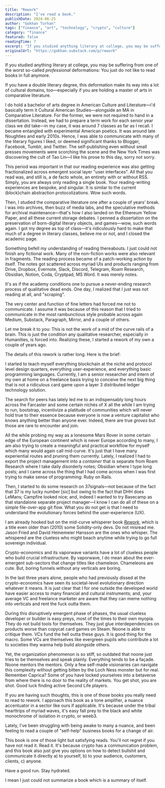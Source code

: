 ```yaml
---
title: "Rework"
description: "I've read a book."
publishDate: 2024-06-25
author: "Gokhan Turhan"
tags: ["finance", "art", "technology", "crypto", "culture"]
category: "finance"
featured: false
readingTime: 7
excerpt: "If you studied anything literary at college, you may be suffering from one of the worst so-called *professional* deformations: You just do not like to read books in full anymore."
originalUrl: "https://gokhan.substack.com/p/rework"
---
```


If you studied anything literary at college, you may be suffering from one of the worst so-called *professional* deformations: You just do not like to read books in full anymore. 

If you have a double literary degree, this deformation make its way into a lot of cultural domains, too—especially if you are holding a master of arts in comparative literature. 

I do hold a bachelor of arts degree in American Culture and Literature—i'd basically term it Cultural American Studies—alongside an MA in Comparative Literature. For the former, we were not required to hand in a dissertation. Instead, we had to prepare a term work for each senior year class we did take—in my case, it was around 7 classes as far as I recall. I became entangled with experimental American poetics. It was around late Noughties and early 2010s. Hence, I was able to communicate with many of the literary figures I liked, or deemed significant thanks to Blogger, Facebook, Tumblr, and Twitter. The self-publishing even without small presses movements were scorching the scene and the New York Times was discovering the cult of Tao Lin—I like his prose to this day, sorry not sorry. 

This period was important in that our reading experience was also getting fractionalized across emergent social layer "user interfaces". All that you read was, and still is, a de facto whole, an entirety with or without RSS. Simply, you are always only reading a single book. Your reading-writing experiences are bespoke, and singular. It is similar to the current (block)chain abstraction protocolizations. Wow such words.

Then, I studied the comparative literature one after a couple of years' break. I was into archives, then buzz of media labs, and the speculative methods for archival maintenance—that's how I also landed on the Ethereum Yellow Paper, and all these current storage debates. I penned a dissertation on the preservation of born-digital literary objects, and games—wow, such words again. I got my degree as top of class—it's ridiculously hard to make that much of a degree in literary classes, believe me or not, and I closed the academic page.

Something befell my understanding of reading thereabouts. I just could not finish any fictional work. Many of the non-fiction works were also relevant in fragments. The reading process became of a patch-working action by itself. The notes got scattered across myriad UIs and products ranging from Drive, Dropbox, Evernote, Slack, Discord, Telegram, Roam Research, Obsidian, Notion, Coda, Cryptpad, MS Word. It was merely notes. 

It's as if the academy conditions one to pursue a never-ending research process of qualitative dead ends. One day, I realized that I just was not reading at all, and "scraping".

The very center and function of fine letters had forced me not to communicate. I assume it was because of this reason that I tried to communicate in the most rambunctious style probable across again Medium, Substack, Paragraph, Mirror, and a couple of others. 

Let me break it to you: This is not the work of a mid of the curve rails of a brain. This is just the condition any qualitative researcher, especially in Humanities, is forced into. Realizing these, I started a rework of my own a couple of years ago.

The details of this rework is rather long. Here is the brief:

I started to teach myself everything blockchain at the niché and protocol level design quarters, everything user-experience, and everything basic programming languages. Currently, I am a senior researcher and intern of my own at home on a freelance basis trying to conceive the next big thing that is not a ridiculous card game upon a layer 3 distributed ledger technology solution. 

The search for peers has lately led me to an indispensably long hours across the Farcaster and some certain nichés of X all the while I am trying to run, bootstrap, incentivize a platitude of communities which will never hold true to their essence because everyone is now a venture capitalist who knows anything better than anyone ever. Indeed, there are true *groves* but those are rare to encounter and join.

All the while probing my way as a lonesome Mars Rover in some certain edge of the European continent which is never Europe according to many, I am also trying to create a meaningful and practical workflow for myself which many would again call mid-curve. It's just that I have many experiential routes and pruning them currently. Lately, I realized I had to export the project management into a *container* that is separate from Roam Research where I take daily disorderly notes; Obsidian where I type long posts; and I came across the thing that I had come across when I was first trying to make sense of programming: Ruby on Rails. 

Then, I started to do some research on 37signals—not because of the fact that 37 is my lucky number [sic] but owing to the fact that DHH does LeMans; Campfire looked nice; and, indeed I wanted to try Basecamp as that standalone separate project manager—I know I can do all of these on a simple file-over-app git flow. What you do not get is that I need to understand the evolutionary forces behind the user-experience (UX). 

I am already hooked but on the mid-curve whisperer book *[Rework](https://www.amazon.com/Rework-Jason-Fried/dp/0307463745?ccs_id=f0b20e19-96bd-4650-9145-a51814561b00)*, which is a title even older than (2010) some Solidity-only devs. Do not misread me. Jason Fried and David Heinemeier Hansson are the ones who whisper. The whispered are the clueless who might beach anytime while trying to go full sovereign individual. 

Crypto-economics and its vaporwave variants have a lot of clueless people who build crucial infrastructure. By vaporwave, I do mean about the ever-emergent sub-sectors that change titles like chameleon. Chameleons are cute. But, boring funnels without any verticals are boring.

In the last three years alone, people who had previously dissed at the crypto-economics have seen its societal-level evolutionary direction whatever it means. It is just clear that I for one outside the developed world have easier access to many financial and cultural instruments; and, your average VC and freelance marketer are aware that they can meme nothing into verticals and rent the fuck outta them.

During this disruptively emergent phase of phases, the usual clueless developer or builder is easy preys, most of the times to their own myopia. They do not build tools for themselves. They just glue interdependencies on products worse than copycat card games on Steam. Noone is able to critique them. VCs fund the hell outta these guys. It is good thing for the macro. Some VCs are themselves like evergreen pupils who contribute a lot to societies they wanna help build alongside others.

Yet, the organization phenomenon is so stiff, so outdated that noone just tries to be themselves and speak plainly. Everything tends to be a façade. Noone mentors the mentors. Only a few self-made visionaries can navigate this complexity without getting bitten by the Loch Ness monster but for real. Remember Caprica? Some of you have locked yourselves into a betaverse from where there is no door to the reality of markets. You get shot, you are shot. Good luck finding active Second Life players.

If you are having such thoughts, this is one of those books you really need to read to rework. I approach this book as a tone amplifier, a nuance accentuator in a sector like ours if applicable. It's because under the tribal hearttrips of myriad waves, it's easy fall prey to the black and white monochrome of isolation in crypto, or weeb3.

Lately, I've been struggling with being awake to many a nuance, and been feeling to read a couple of "self-help" business books for a change of air.

This book is one of those light but satisfying reads. You'll not regret if you have not read it. Read it. It's because crypto has a communication problem, and this book also just give you options on how to detect bullshit and communicate it directly a) to yourself, b) to your audience, customers, clients, c) anyone.

Have a good run. Stay hydrated.

I mean I just could not summarize a book which is a summary of itself.